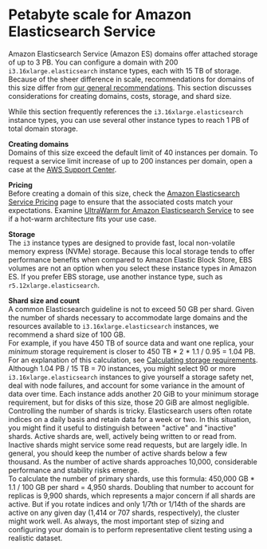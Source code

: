 # Petabyte scale for Amazon Elasticsearch Service<a name="petabyte-scale"></a>

Amazon Elasticsearch Service \(Amazon ES\) domains offer attached storage of up to 3 PB\. You can configure a domain with 200 `i3.16xlarge.elasticsearch` instance types, each with 15 TB of storage\. Because of the sheer difference in scale, recommendations for domains of this size differ from [our general recommendations](aes-bp.md)\. This section discusses considerations for creating domains, costs, storage, and shard size\.

While this section frequently references the `i3.16xlarge.elasticsearch` instance types, you can use several other instance types to reach 1 PB of total domain storage\.

**Creating domains**  
Domains of this size exceed the default limit of 40 instances per domain\. To request a service limit increase of up to 200 instances per domain, open a case at the [AWS Support Center](https://console.aws.amazon.com/support/home#/)\.

**Pricing**  
Before creating a domain of this size, check the [Amazon Elasticsearch Service Pricing](https://aws.amazon.com/elasticsearch-service/pricing/) page to ensure that the associated costs match your expectations\. Examine [UltraWarm for Amazon Elasticsearch Service](ultrawarm.md) to see if a hot\-warm architecture fits your use case\.

**Storage**  
The `i3` instance types are designed to provide fast, local non\-volatile memory express \(NVMe\) storage\. Because this local storage tends to offer performance benefits when compared to Amazon Elastic Block Store, EBS volumes are not an option when you select these instance types in Amazon ES\. If you prefer EBS storage, use another instance type, such as `r5.12xlarge.elasticsearch`\.

**Shard size and count**  
A common Elasticsearch guideline is not to exceed 50 GB per shard\. Given the number of shards necessary to accommodate large domains and the resources available to `i3.16xlarge.elasticsearch` instances, we recommend a shard size of 100 GB\.  
For example, if you have 450 TB of source data and want one replica, your *minimum* storage requirement is closer to 450 TB \* 2 \* 1\.1 / 0\.95 = 1\.04 PB\. For an explanation of this calculation, see [Calculating storage requirements](sizing-domains.md#aes-bp-storage)\. Although 1\.04 PB / 15 TB = 70 instances, you might select 90 or more `i3.16xlarge.elasticsearch` instances to give yourself a storage safety net, deal with node failures, and account for some variance in the amount of data over time\. Each instance adds another 20 GiB to your minimum storage requirement, but for disks of this size, those 20 GiB are almost negligible\.  
Controlling the number of shards is tricky\. Elasticsearch users often rotate indices on a daily basis and retain data for a week or two\. In this situation, you might find it useful to distinguish between "active" and "inactive" shards\. Active shards are, well, actively being written to or read from\. Inactive shards might service some read requests, but are largely idle\. In general, you should keep the number of active shards below a few thousand\. As the number of active shards approaches 10,000, considerable performance and stability risks emerge\.  
To calculate the number of primary shards, use this formula: 450,000 GB \* 1\.1 / 100 GB per shard = 4,950 shards\. Doubling that number to account for replicas is 9,900 shards, which represents a major concern if all shards are active\. But if you rotate indices and only 1/7th or 1/14th of the shards are active on any given day \(1,414 or 707 shards, respectively\), the cluster might work well\. As always, the most important step of sizing and configuring your domain is to perform representative client testing using a realistic dataset\.